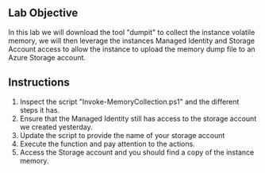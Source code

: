 ## Lab Objective
In this lab we will download the tool "dumpit" to collect the instance volatile memory, we will then leverage the instances Managed Identity and Storage Account access to allow the instance to upload the memory dump file to an Azure Storage account.

## Instructions
1. Inspect the script "Invoke-MemoryCollection.ps1" and the different steps it has.
2. Ensure that the Managed Identity still has access to the storage account we created yesterday.
3. Update the script to provide the name of your storage account
4. Execute the function and pay attention to the actions.
5. Access the Storage account and you should find a copy of the instance memory.

